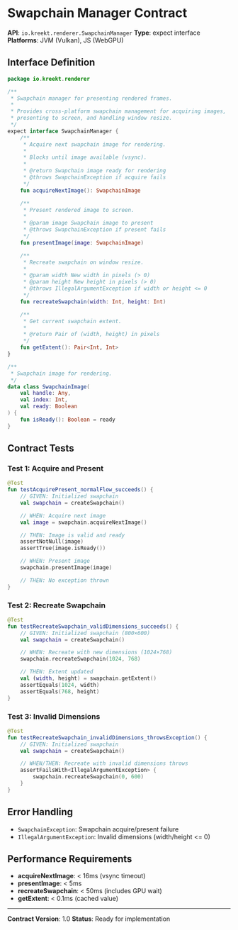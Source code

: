 # Swapchain Manager Contract

**API**: `io.kreekt.renderer.SwapchainManager`
**Type**: expect interface
**Platforms**: JVM (Vulkan), JS (WebGPU)

## Interface Definition

```kotlin
package io.kreekt.renderer

/**
 * Swapchain manager for presenting rendered frames.
 *
 * Provides cross-platform swapchain management for acquiring images,
 * presenting to screen, and handling window resize.
 */
expect interface SwapchainManager {
    /**
     * Acquire next swapchain image for rendering.
     *
     * Blocks until image available (vsync).
     *
     * @return Swapchain image ready for rendering
     * @throws SwapchainException if acquire fails
     */
    fun acquireNextImage(): SwapchainImage

    /**
     * Present rendered image to screen.
     *
     * @param image Swapchain image to present
     * @throws SwapchainException if present fails
     */
    fun presentImage(image: SwapchainImage)

    /**
     * Recreate swapchain on window resize.
     *
     * @param width New width in pixels (> 0)
     * @param height New height in pixels (> 0)
     * @throws IllegalArgumentException if width or height <= 0
     */
    fun recreateSwapchain(width: Int, height: Int)

    /**
     * Get current swapchain extent.
     *
     * @return Pair of (width, height) in pixels
     */
    fun getExtent(): Pair<Int, Int>
}

/**
 * Swapchain image for rendering.
 */
data class SwapchainImage(
    val handle: Any,
    val index: Int,
    val ready: Boolean
) {
    fun isReady(): Boolean = ready
}
```

## Contract Tests

### Test 1: Acquire and Present

```kotlin
@Test
fun testAcquirePresent_normalFlow_succeeds() {
    // GIVEN: Initialized swapchain
    val swapchain = createSwapchain()

    // WHEN: Acquire next image
    val image = swapchain.acquireNextImage()

    // THEN: Image is valid and ready
    assertNotNull(image)
    assertTrue(image.isReady())

    // WHEN: Present image
    swapchain.presentImage(image)

    // THEN: No exception thrown
}
```

### Test 2: Recreate Swapchain

```kotlin
@Test
fun testRecreateSwapchain_validDimensions_succeeds() {
    // GIVEN: Initialized swapchain (800×600)
    val swapchain = createSwapchain()

    // WHEN: Recreate with new dimensions (1024×768)
    swapchain.recreateSwapchain(1024, 768)

    // THEN: Extent updated
    val (width, height) = swapchain.getExtent()
    assertEquals(1024, width)
    assertEquals(768, height)
}
```

### Test 3: Invalid Dimensions

```kotlin
@Test
fun testRecreateSwapchain_invalidDimensions_throwsException() {
    // GIVEN: Initialized swapchain
    val swapchain = createSwapchain()

    // WHEN/THEN: Recreate with invalid dimensions throws
    assertFailsWith<IllegalArgumentException> {
        swapchain.recreateSwapchain(0, 600)
    }
}
```

## Error Handling

- `SwapchainException`: Swapchain acquire/present failure
- `IllegalArgumentException`: Invalid dimensions (width/height <= 0)

## Performance Requirements

- **acquireNextImage**: < 16ms (vsync timeout)
- **presentImage**: < 5ms
- **recreateSwapchain**: < 50ms (includes GPU wait)
- **getExtent**: < 0.1ms (cached value)

---

**Contract Version**: 1.0
**Status**: Ready for implementation
